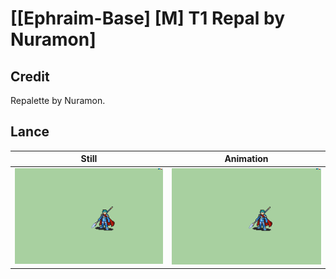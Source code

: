 # [\[Ephraim-Base\] \[M\] T1 Repal by Nuramon]

## Credit

Repalette by Nuramon.

## Lance

| Still | Animation |
| :---: | :-------: |
| ![Lance still](./Lance_000.png) | ![Lance animation](./Lance.gif) |
